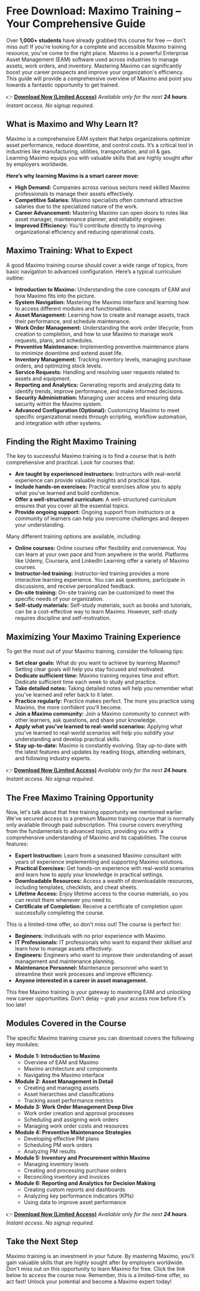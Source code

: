 # Free Download: Maximo Training – Your Comprehensive Guide

Over **1,000+ students** have already grabbed this course for free — don’t miss out! If you're looking for a complete and accessible Maximo training resource, you've come to the right place. Maximo is a powerful Enterprise Asset Management (EAM) software used across industries to manage assets, work orders, and inventory. Mastering Maximo can significantly boost your career prospects and improve your organization's efficiency. This guide will provide a comprehensive overview of Maximo and point you towards a fantastic opportunity to get trained.

👉 **[Download Now (Limited Access)](https://udemywork.com/maximo-training)**
_Available only for the next **24 hours**. Instant access. No signup required._

## What is Maximo and Why Learn It?

Maximo is a comprehensive EAM system that helps organizations optimize asset performance, reduce downtime, and control costs. It’s a critical tool in industries like manufacturing, utilities, transportation, and oil & gas. Learning Maximo equips you with valuable skills that are highly sought after by employers worldwide.

**Here’s why learning Maximo is a smart career move:**

*   **High Demand:** Companies across various sectors need skilled Maximo professionals to manage their assets effectively.
*   **Competitive Salaries:** Maximo specialists often command attractive salaries due to the specialized nature of the work.
*   **Career Advancement:** Mastering Maximo can open doors to roles like asset manager, maintenance planner, and reliability engineer.
*   **Improved Efficiency:** You'll contribute directly to improving organizational efficiency and reducing operational costs.

## Maximo Training: What to Expect

A good Maximo training course should cover a wide range of topics, from basic navigation to advanced configuration. Here’s a typical curriculum outline:

*   **Introduction to Maximo:** Understanding the core concepts of EAM and how Maximo fits into the picture.
*   **System Navigation:** Mastering the Maximo interface and learning how to access different modules and functionalities.
*   **Asset Management:** Learning how to create and manage assets, track their performance, and schedule maintenance.
*   **Work Order Management:** Understanding the work order lifecycle, from creation to completion, and how to use Maximo to manage work requests, plans, and schedules.
*   **Preventive Maintenance:** Implementing preventive maintenance plans to minimize downtime and extend asset life.
*   **Inventory Management:** Tracking inventory levels, managing purchase orders, and optimizing stock levels.
*   **Service Requests:** Handling and resolving user requests related to assets and equipment.
*   **Reporting and Analytics:** Generating reports and analyzing data to identify trends, improve performance, and make informed decisions.
*   **Security Administration:** Managing user access and ensuring data security within the Maximo system.
*   **Advanced Configuration (Optional):** Customizing Maximo to meet specific organizational needs through scripting, workflow automation, and integration with other systems.

## Finding the Right Maximo Training

The key to successful Maximo training is to find a course that is both comprehensive and practical. Look for courses that:

*   **Are taught by experienced instructors:** Instructors with real-world experience can provide valuable insights and practical tips.
*   **Include hands-on exercises:** Practical exercises allow you to apply what you've learned and build confidence.
*   **Offer a well-structured curriculum:** A well-structured curriculum ensures that you cover all the essential topics.
*   **Provide ongoing support:** Ongoing support from instructors or a community of learners can help you overcome challenges and deepen your understanding.

Many different training options are available, including:

*   **Online courses:** Online courses offer flexibility and convenience. You can learn at your own pace and from anywhere in the world. Platforms like Udemy, Coursera, and LinkedIn Learning offer a variety of Maximo courses.
*   **Instructor-led training:** Instructor-led training provides a more interactive learning experience. You can ask questions, participate in discussions, and receive personalized feedback.
*   **On-site training:** On-site training can be customized to meet the specific needs of your organization.
*   **Self-study materials:** Self-study materials, such as books and tutorials, can be a cost-effective way to learn Maximo. However, self-study requires discipline and self-motivation.

## Maximizing Your Maximo Training Experience

To get the most out of your Maximo training, consider the following tips:

*   **Set clear goals:** What do you want to achieve by learning Maximo? Setting clear goals will help you stay focused and motivated.
*   **Dedicate sufficient time:** Maximo training requires time and effort. Dedicate sufficient time each week to study and practice.
*   **Take detailed notes:** Taking detailed notes will help you remember what you've learned and refer back to it later.
*   **Practice regularly:** Practice makes perfect. The more you practice using Maximo, the more confident you'll become.
*   **Join a Maximo community:** Join a Maximo community to connect with other learners, ask questions, and share your knowledge.
*   **Apply what you've learned to real-world scenarios:** Applying what you've learned to real-world scenarios will help you solidify your understanding and develop practical skills.
*   **Stay up-to-date:** Maximo is constantly evolving. Stay up-to-date with the latest features and updates by reading blogs, attending webinars, and following industry experts.

👉 **[Download Now (Limited Access)](https://udemywork.com/maximo-training)**
_Available only for the next **24 hours**. Instant access. No signup required._

## The Free Maximo Training Opportunity

Now, let's talk about that free training opportunity we mentioned earlier.  We've secured access to a premium Maximo training course that is normally only available through paid subscription. This course covers everything from the fundamentals to advanced topics, providing you with a comprehensive understanding of Maximo and its capabilities.  The course features:

*   **Expert Instruction:** Learn from a seasoned Maximo consultant with years of experience implementing and supporting Maximo solutions.
*   **Practical Exercises:** Get hands-on experience with real-world scenarios and learn how to apply your knowledge in practical settings.
*   **Downloadable Resources:** Access a wealth of downloadable resources, including templates, checklists, and cheat sheets.
*   **Lifetime Access:** Enjoy lifetime access to the course materials, so you can revisit them whenever you need to.
*   **Certificate of Completion:** Receive a certificate of completion upon successfully completing the course.

This is a limited-time offer, so don't miss out!  The course is perfect for:

*   **Beginners:** Individuals with no prior experience with Maximo.
*   **IT Professionals:** IT professionals who want to expand their skillset and learn how to manage assets effectively.
*   **Engineers:** Engineers who want to improve their understanding of asset management and maintenance planning.
*   **Maintenance Personnel:** Maintenance personnel who want to streamline their work processes and improve efficiency.
*   **Anyone interested in a career in asset management.**

This free Maximo training is your gateway to mastering EAM and unlocking new career opportunities. Don't delay – grab your access now before it's too late!

## Modules Covered in the Course

The specific Maximo training course you can download covers the following key modules:

*   **Module 1: Introduction to Maximo**
    *   Overview of EAM and Maximo
    *   Maximo architecture and components
    *   Navigating the Maximo interface
*   **Module 2: Asset Management in Detail**
    *   Creating and managing assets
    *   Asset hierarchies and classifications
    *   Tracking asset performance metrics
*   **Module 3: Work Order Management Deep Dive**
    *   Work order creation and approval processes
    *   Scheduling and assigning work orders
    *   Managing work order costs and resources
*   **Module 4: Preventive Maintenance Strategies**
    *   Developing effective PM plans
    *   Scheduling PM work orders
    *   Analyzing PM results
*   **Module 5: Inventory and Procurement within Maximo**
    *   Managing inventory levels
    *   Creating and processing purchase orders
    *   Reconciling inventory and invoices
*   **Module 6: Reporting and Analytics for Decision Making**
    *   Creating custom reports and dashboards
    *   Analyzing key performance indicators (KPIs)
    *   Using data to improve asset performance

👉 **[Download Now (Limited Access)](https://udemywork.com/maximo-training)**
_Available only for the next **24 hours**. Instant access. No signup required._

## Take the Next Step

Maximo training is an investment in your future. By mastering Maximo, you'll gain valuable skills that are highly sought after by employers worldwide. Don't miss out on this opportunity to learn Maximo for free. Click the link below to access the course now. Remember, this is a limited-time offer, so act fast!  Unlock your potential and become a Maximo expert today!
